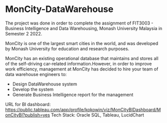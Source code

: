 # MonCity-DataWarehouse

The project was done in order to complete the assignment of FIT3003 - Business Intelligence and Data Warehousing, Monash University Malaysia in Semester 2 2022. 

MonCity is one of the largest smart cities in the world, and was developed by Monash University for education and research purposes. 

MonCity has an existing operational database that maintains and stores all of the self-driving car-related information.However, in order to improve work efficiency, management at
MonCity has decided to hire your team of data warehouse engineers to: 

- Design DataWarehouse system
- Develop the system 
- Generate Business Intelligence report for the management

URL for BI dashboard: https://public.tableau.com/app/profile/kokowin/viz/MonCityBIDashboard/MonCityBI?publish=yes
Tech Stack: Oracle SQL, Tableau, LucidChart
